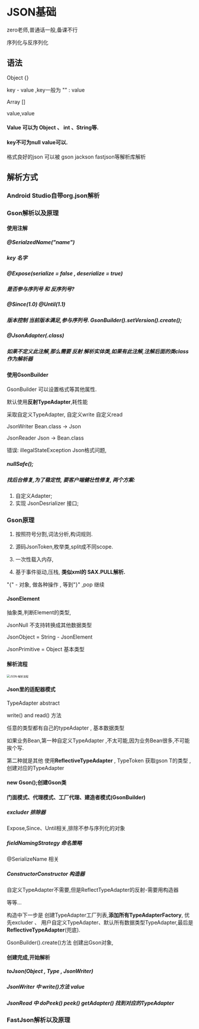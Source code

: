 # JSON基础

zero老师,普通话一般,备课不行

序列化与反序列化

## 语法

Object {}  

key - value ,key一般为 "" : value

Array [] 

value,value 

#### Value 可以为 Object 、 int 、String等.

#### key不可为null value可以.

格式良好的json 可以被 gson jackson fastjson等解析库解析

## 解析方式

### Android Studio自带org.json解析



### Gson解析以及原理

#### 使用注解 

##### @SerialzedName("name") 

##### key 名字

##### @Expose(serialize = false , deserialize = true)

#####  是否参与序列号 和 反序列号?

##### @Since(1.0) @Until(1.1) 

##### 版本控制 当前版本满足,参与序列号.  GsonBuilder().setVersion().create();

##### @JsonAdapter(.class) 

##### 如果不定义此注解,那么需要 反射 解析实体类,如果有此注解,注解后面的类class作为解析器

#### 使用GsonBuilder

GsonBuilder 可以设置格式等其他属性.

默认使用**反射TypeAdapter**,耗性能

采取自定义TypeAdapter, 自定义write 自定义read

JsonWriter Bean.class -> Json 

JsonReader Json -> Bean.class

错误:  illegalStateException Json格式问题,   

##### nullSafe();

##### 找后台修复,为了稳定性, 要客户端健壮性修复, 两个方案:

1. 自定义Adapter;
2. 实现 JsonDesrializer 接口;

### Gson原理

1. 按照符号分割,词法分析,构词规则.
2. 源码JsonToken,枚举类,split成不同scope.

1. 一次性载入内存,  

2. 基于事件驱动,压栈,   **类似xml的 SAX.PULL解析.**

"{" - 对象,  做各种操作 , 等到"}" ,pop 继续 

#### JsonElement 

抽象类,判断Element的类型,

JsonNull 不支持转换成其他数据类型

JsonObject = String - JsonElement 

JsonPrimitive = Object 基本类型

#### 解析流程

<img src="/Users/alex/Alex/everyday/TechGoBlog/Java/数据/resource/JSON-解析流程.png" alt="JSON-解析流程" style="zoom:50%;" />

#### Json里的适配器模式 

TypeAdapter abstract

write() and read() 方法

任意的类型都有自己的typeAdapter , 基本数据类型

如果业务Bean,第一种自定义TypeAdapter ,不太可能,因为业务Bean很多,不可能挨个写.

第二种就是其他 使用**ReflectiveTypeAdapter** , TypeToken 获取gson T的类型 ,创建对应的TypeAdapter

#### new Gson();创建Gson类 

#### 门面模式、代理模式、工厂代理、建造者模式(GsonBuilder)

##### excluder 排除器

Expose,Since、Until相关,排除不参与序列化的对象

##### fieldNamingStrategy 命名策略

@SerializeName 相关

##### ConstructorConstructor 构造器

自定义TypeAdapter不需要,但是ReflectTypeAdapter的反射-需要用构造器

等等...

构造中下一步是 创建TypeAdapter工厂列表,**添加所有TypeAdapterFactory**, 优先excluder 、 用户自定义TypeAdapter、默认所有数据类型TypeAdapter,最后是 **ReflectiveTypeAdapter**(兜底).

GsonBuilder().create()方法 创建出Gson对象,

#### 创建完成,开始解析

##### toJson(Object , Type , JsonWriter) 

##### JsonWriter 中 write()方法 value

##### JsonRead 中 doPeek()  peek()  getAdapter() 找到对应的TypeAdapter

### FastJson解析以及原理

